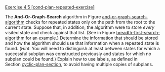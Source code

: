 [Exercise 4.5 \[cond-plan-repeated-exercise\]](4-5/)

The **And-Or-Graph-Search** algorithm in
Figure [and-or-graph-search-algorithm](#/) checks for
repeated states only on the path from the root to the current state.
Suppose that, in addition, the algorithm were to store
*every* visited state and check against that list. (See in
Figure [breadth-first-search-algorithm](#/) for an example.)
Determine the information that should be stored and how the algorithm
should use that information when a repeated state is found.
(*Hint*: You will need to distinguish at least between
states for which a successful subplan was constructed previously and
states for which no subplan could be found.) Explain how to use labels,
as defined in Section [cyclic-plan-section](#/), to avoid
having multiple copies of subplans.
